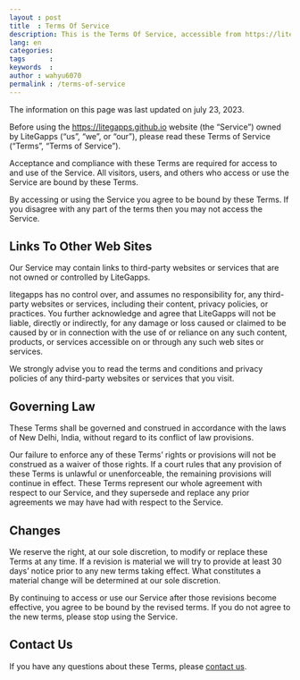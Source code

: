 ```yaml
---
layout : post
title  : Terms Of Service
description: This is the Terms Of Service, accessible from https://litegapps.github.io/
lang: en
categories:
tags      :
keywords  :
author : wahyu6070
permalink : /terms-of-service
---
```





The information on this page was last updated on july 23, 2023.

Before using the https://litegapps.github.io website (the “Service”) owned by LiteGapps (“us”, “we”, or “our”), please read these Terms of Service (“Terms”, “Terms of Service”).

Acceptance and compliance with these Terms are required for access to and use of the Service. All visitors, users, and others who access or use the Service are bound by these Terms.

By accessing or using the Service you agree to be bound by these Terms. If you disagree with any part of the terms then you may not access the Service.

## Links To Other Web Sites
Our Service may contain links to third-party websites or services that are not owned or controlled by LiteGapps.

litegapps has no control over, and assumes no responsibility for, any third-party websites or services, including their content, privacy policies, or practices. You further acknowledge and agree that LiteGapps will not be liable, directly or indirectly, for any damage or loss caused or claimed to be caused by or in connection with the use of or reliance on any such content, products, or services accessible on or through any such web sites or services.

We strongly advise you to read the terms and conditions and privacy policies of any third-party websites or services that you visit.

## Governing Law
These Terms shall be governed and construed in accordance with the laws of New Delhi, India, without regard to its conflict of law provisions.

Our failure to enforce any of these Terms’ rights or provisions will not be construed as a waiver of those rights. If a court rules that any provision of these Terms is unlawful or unenforceable, the remaining provisions will continue in effect. These Terms represent our whole agreement with respect to our Service, and they supersede and replace any prior agreements we may have had with respect to the Service.

## Changes
We reserve the right, at our sole discretion, to modify or replace these Terms at any time. If a revision is material we will try to provide at least 30 days’ notice prior to any new terms taking effect. What constitutes a material change will be determined at our sole discretion.

By continuing to access or use our Service after those revisions become effective, you agree to be bound by the revised terms. If you do not agree to the new terms, please stop using the Service.

## Contact Us
If you have any questions about these Terms, please [contact us](/contact.html).
